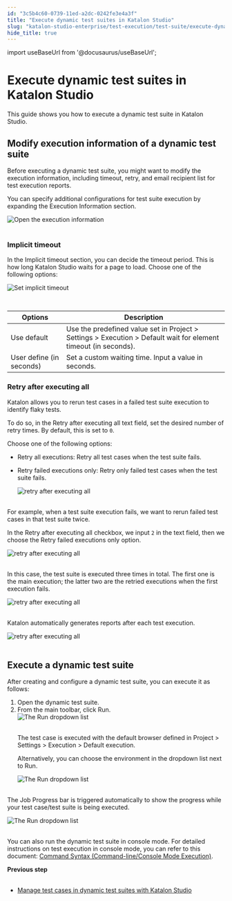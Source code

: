 ```yaml
---
id: "3c5b4c60-0739-11ed-a2dc-0242fe3e4a3f"
title: "Execute dynamic test suites in Katalon Studio"
slug: "katalon-studio-enterprise/test-execution/test-suite/execute-dynamic-test-suites-in-katalon-studio"
hide_title: true
---
```

import useBaseUrl from '@docusaurus/useBaseUrl';


# <a id="concept-3696" class="anchor_top_offset"/><a id="ariaid-title1" class="anchor_top_offset"/>Execute dynamic test suites in <span xmlns="http://www.w3.org/1999/xhtml" className="ph">Katalon Studio</span> 

<p xmlns="http://www.w3.org/1999/xhtml" className="p">This guide shows you how to execute a dynamic test suite in <span className="ph">Katalon Studio</span>.</p> 

## <a id="id_5" class="anchor_top_offset"/>Modify execution information of a dynamic test suite

<p xmlns="http://www.w3.org/1999/xhtml" className="shortdesc">Before executing a dynamic test suite, you might want to modify the execution information, including timeout, retry, and email recipient list for test execution reports.</p> 
<p xmlns="http://www.w3.org/1999/xhtml" className="p">You can specify additional configurations for test suite execution by expanding the <span className="ph uicontrol">Execution Information</span> section.</p> 
<p xmlns="http://www.w3.org/1999/xhtml" className="p"><img className="image" src={useBaseUrl("https://github.com/katalon-studio/docs-images/raw/master/katalon-studio/docs/dynamic-test-suite-ks/KS-DYNAMIC-Open-execute-information.png")} width={350} alt="Open the execution information" /><br /><br /></p> 

### Implicit timeout

<p xmlns="http://www.w3.org/1999/xhtml" className="p">In the <span className="ph uicontrol">Implicit timeout</span> section, you can decide the timeout period. This is how long <span className="ph">Katalon Studio</span> waits for a page to load. Choose one of the following options:</p> 
<p xmlns="http://www.w3.org/1999/xhtml" className="p"><img className="image" src={useBaseUrl("https://github.com/katalon-studio/docs-images/raw/master/katalon-studio/docs/dynamic-test-suite-ks/KS-DYNAMIC-Implicit-timeout.png")} width={500} alt="Set implicit timeout" /><br /><br /></p> 
<table xmlns="http://www.w3.org/1999/xhtml" className="table"><caption /><colgroup><col /><col /></colgroup><thead className="thead"><tr className><th className="entry anchor_top_offset" id="id_5__entry__1">Options</th><th className="entry anchor_top_offset" id="id_5__entry__2">Description</th></tr></thead><tbody className="tbody"><tr className><td className="entry" headers="id_5__entry__1 id_5__entry__2 ">Use default</td><td className="entry" headers="id_5__entry__1 id_5__entry__2 ">Use the predefined value set in <span className="ph uicontrol">Project</span> &gt; <span className="ph uicontrol">Settings</span> &gt; <span className="ph uicontrol">Execution</span> &gt; <span className="ph uicontrol">Default wait for element timeout (in seconds)</span>.</td></tr><tr className><td className="entry" headers="id_5__entry__1 id_5__entry__2 ">User define (in seconds)</td><td className="entry" headers="id_5__entry__1 id_5__entry__2 ">Set a custom waiting time. Input a value in seconds.</td></tr></tbody></table> 

### Retry after executing all

<p xmlns="http://www.w3.org/1999/xhtml" className="p">Katalon allows you to rerun test cases in a failed test suite execution to identify flaky tests.</p> 
<p xmlns="http://www.w3.org/1999/xhtml" className="p">To do so, in the <span className="ph uicontrol">Retry after executing all</span> text field, set the desired number of retry times. By default, this is set to <code className="ph codeph">0</code>.</p> 
<p xmlns="http://www.w3.org/1999/xhtml" className="p">Choose one of the following options:</p> 
<ul xmlns="http://www.w3.org/1999/xhtml" className="ul"><li className="li"> <span className="ph uicontrol">Retry all executions</span>: Retry all test cases when the test suite fails.</li><li className="li"><p className="p"> <span className="ph uicontrol">Retry failed executions only</span>: Retry only failed test cases when the test suite fails.</p><p className="p"><img className="image" src={useBaseUrl("https://github.com/katalon-studio/docs-images/raw/master/katalon-studio/docs/dynamic-test-suite-ks/KS-DYNAMIC-Retry-options.png")} width={400} alt="retry after executing all" /><br /><br /></p></li></ul> 
<p xmlns="http://www.w3.org/1999/xhtml" className="p">For example, when a test suite execution fails, we want to rerun failed test cases in that test suite twice.</p> 
<p xmlns="http://www.w3.org/1999/xhtml" className="p">In the <span className="ph uicontrol">Retry after executing all</span> checkbox, we input <code className="ph codeph">2</code> in the text field, then we choose the <span className="ph uicontrol">Retry failed executions only</span> option.</p> 
<p xmlns="http://www.w3.org/1999/xhtml" className="p"><img className="image" src={useBaseUrl("https://github.com/katalon-studio/docs-images/raw/master/katalon-studio/docs/dynamic-test-suite-ks/KS-DYNAMIC-Set-up-retry-2-times.png")} width={400} alt="retry after executing all" /><br /><br /></p> 
<p xmlns="http://www.w3.org/1999/xhtml" className="p">In this case, the test suite is executed three times in total. The first one is the main execution; the latter two are the retried executions when the first execution fails.</p> 
<p xmlns="http://www.w3.org/1999/xhtml" className="p"><img className="image" src={useBaseUrl("https://github.com/katalon-studio/docs-images/raw/master/katalon-studio/docs/dynamic-test-suite-ks/KS-DYNAMIC-Retry-2-times.png")} alt="retry after executing all" /><br /><br /></p> 
<p xmlns="http://www.w3.org/1999/xhtml" className="p">Katalon automatically generates reports after each test execution.</p> 
<p xmlns="http://www.w3.org/1999/xhtml" className="p"><img className="image" src={useBaseUrl("https://github.com/katalon-studio/docs-images/raw/master/katalon-studio/docs/dynamic-test-suite-ks/KS-DYNAMIC-Reports-retry-2-times.png")} width={500} alt="retry after executing all" /><br /><br /></p> 

## <a id="task-7923" class="anchor_top_offset"/>Execute a dynamic test suite

<section xmlns="http://www.w3.org/1999/xhtml" className="section context">After creating and configure a dynamic test suite, you can execute it as follows:</section> 
<ol xmlns="http://www.w3.org/1999/xhtml" className="ol steps"><li className="li step stepexpand"><span className="ph cmd">Open the dynamic test suite.</span></li><li className="li step stepexpand"><span className="ph cmd">From the main toolbar, click <span className="ph uicontrol">Run</span>. </span><div className="itemgroup stepxmp"><img className="image" src={useBaseUrl("https://github.com/katalon-studio/docs-images/raw/master/katalon-studio/docs/dynamic-test-suite-ks/KS-DYNAMIC-Click-run.png")} width={300} alt="The Run dropdown list" /><br /><br />       <p className="p">The test case is executed with the default browser defined in <span className="ph uicontrol">Project</span> &gt; <span className="ph uicontrol">Settings</span> &gt; <span className="ph uicontrol">Execution</span> &gt; <span className="ph uicontrol">Default execution</span>.</p>     </div><div className="itemgroup info"><p className="p">Alternatively, you can choose the environment in the dropdown list next to <span className="ph uicontrol">Run</span>.</p><p className="p"><img className="image" src={useBaseUrl("https://github.com/katalon-studio/docs-images/raw/master/katalon-studio/docs/dynamic-test-suite-ks/KS-DYNAMIC-Run-dropdown-list.png")} width={300} alt="The Run dropdown list" /><br /><br /></p></div></li></ol> 
<section xmlns="http://www.w3.org/1999/xhtml" className="section result"><p className="p">The <span className="ph uicontrol">Job Progress</span> bar is triggered automatically to show the progress while your test case/test suite is being executed.</p><p className="p"><img className="image" src={useBaseUrl("https://github.com/katalon-studio/docs-images/raw/master/katalon-studio/docs/dynamic-test-suite-ks/KS-DYNAMIC-progress-bar.png")} width={600} alt="The Run dropdown list" /><br /><br /></p><p className="p">You can also run the dynamic test suite in console mode. For detailed instructions on test execution in console mode, you can refer to this document: <a className="xref" href="/docs/katalon-runtime-engine/command-syntax-command-lineconsole-mode-execution">Command Syntax (Command-line/Console Mode Execution)</a>.</p></section> 
<nav xmlns="http://www.w3.org/1999/xhtml" role="navigation" className="related-links"><div className="linklist"><strong>Previous step</strong><br /><br /><ul className="linklist"><li className="linklist"><a className="link" href="/docs/katalon-studio-enterprise/test-execution/test-suite/manage-test-cases-in-dynamic-test-suites-with-katalon-studio">Manage test cases in dynamic test suites with Katalon Studio</a></li></ul></div></nav> 
